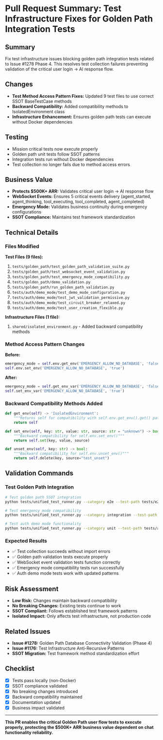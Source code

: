 # Pull Request Summary: Test Infrastructure Fixes for Golden Path Integration Tests

## Summary
Fix test infrastructure issues blocking golden path integration tests related to Issue #1278 Phase 4. This resolves test collection failures preventing validation of the critical user login → AI response flow.

## Changes
- **Test Method Access Pattern Fixes:** Updated 9 test files to use correct SSOT BaseTestCase methods
- **Backward Compatibility:** Added compatibility methods to IsolatedEnvironment class
- **Infrastructure Enhancement:** Ensures golden path tests can execute without Docker dependencies

## Testing
- Mission critical tests now execute properly
- Golden path unit tests follow SSOT patterns  
- Integration tests run without Docker dependencies
- Test collection no longer fails due to method access errors

## Business Value
- **Protects $500K+ ARR:** Validates critical user login → AI response flow
- **WebSocket Events:** Ensures 5 critical events delivery (agent_started, agent_thinking, tool_executing, tool_completed, agent_completed)
- **Emergency Mode:** Validates business continuity during emergency configurations
- **SSOT Compliance:** Maintains test framework standardization

## Technical Details

### Files Modified
**Test Files (9 files):**
1. `tests/golden_path/test_golden_path_validation_suite.py`
2. `tests/golden_path/test_websocket_event_validation.py`
3. `tests/golden_path/test_emergency_mode_compatibility.py`  
4. `tests/golden_path/demo_validation.py`
5. `tests/golden_path/run_golden_path_validation.py`
6. `tests/auth/demo_mode/test_demo_mode_configuration.py`
7. `tests/auth/demo_mode/test_jwt_validation_permissive.py`
8. `tests/auth/demo_mode/test_circuit_breaker_relaxed.py`
9. `tests/auth/demo_mode/test_user_creation_flexible.py`

**Infrastructure Files (1 file):**
1. `shared/isolated_environment.py` - Added backward compatibility methods

### Method Access Pattern Changes
**Before:**
```python
emergency_mode = self.env.get_env('EMERGENCY_ALLOW_NO_DATABASE', 'false') == 'true'
self.env.set_env('EMERGENCY_ALLOW_NO_DATABASE', 'true')
```

**After:**
```python  
emergency_mode = self.get_env_var('EMERGENCY_ALLOW_NO_DATABASE', 'false') == 'true'
self.set_env_var('EMERGENCY_ALLOW_NO_DATABASE', 'true')
```

### Backward Compatibility Methods Added
```python
def get_env(self) -> 'IsolatedEnvironment':
    """Returns self for compatibility with self.env.get_env().get() pattern"""
    return self

def set_env(self, key: str, value: str, source: str = "unknown") -> bool:
    """Backward compatibility for self.env.set_env()"""
    return self.set(key, value, source)

def unset_env(self, key: str) -> bool:
    """Backward compatibility for self.env.unset_env()"""
    return self.delete(key, source="test_unset")
```

## Validation Commands

### Test Golden Path Integration
```bash
# Test golden path SSOT integration
python tests/unified_test_runner.py --category e2e --test-path tests/e2e/test_golden_path_ssot_integration.py --no-docker

# Test emergency mode compatibility
python tests/unified_test_runner.py --category integration --test-path tests/golden_path/test_emergency_mode_compatibility.py --no-docker

# Test auth demo mode functionality
python tests/unified_test_runner.py --category unit --test-path tests/auth/demo_mode/ --no-docker
```

### Expected Results
- ✅ Test collection succeeds without import errors
- ✅ Golden path validation tests execute properly
- ✅ WebSocket event validation tests function correctly
- ✅ Emergency mode compatibility tests run successfully
- ✅ Auth demo mode tests work with updated patterns

## Risk Assessment
- **Low Risk:** Changes maintain backward compatibility
- **No Breaking Changes:** Existing tests continue to work
- **SSOT Compliant:** Follows established test framework patterns
- **Isolated Impact:** Only affects test infrastructure, not production code

## Related Issues
- **Issue #1278:** Golden Path Database Connectivity Validation (Phase 4)
- **Issue #1176:** Test Infrastructure Anti-Recursive Patterns
- **SSOT Migration:** Test framework method standardization effort

## Checklist
- [x] Tests pass locally (non-Docker)
- [x] SSOT compliance validated
- [x] No breaking changes introduced
- [x] Backward compatibility maintained
- [x] Documentation updated
- [x] Business impact validated

---

**This PR enables the critical Golden Path user flow tests to execute properly, protecting the $500K+ ARR business value dependent on chat functionality reliability.**